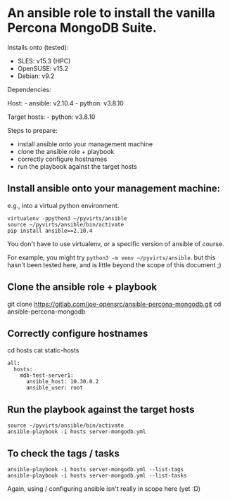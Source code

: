 
  # An ansible role to install the vanilla Percona MongoDB Suite.

Installs onto (tested):
  - SLES:     v15.3 (HPC)
  - OpenSUSE: v15.2
  - Debian:   v9.2

Dependencies:

  Host:
      - ansible: v2.10.4
      - python:  v3.8.10

  Target hosts:
    - python:  v3.8.10

Steps to prepare:
  - install ansible onto your management machine
  - clone the ansible role + playbook
  - correctly configure hostnames
  - run the playbook against the target hosts


## Install ansible onto your management machine:
e.g., into a virtual python environment.  

```
virtualenv -ppython3 ~/pyvirts/ansible
source ~/pyvirts/ansible/bin/activate
pip install ansible==2.10.4
```

You don't have to use virtualenv, or a specific version of ansible of course.

For example, you might try `python3 -m venv ~/pyvirts/ansible`.
but this hasn't been tested here, and is little beyond the scope of this document ;)
 
## Clone the ansible role + playbook

git clone https://gitlab.com/joe-opensrc/ansible-percona-mongodb.git
cd ansible-percona-mongodb


## Correctly configure hostnames

cd hosts
cat static-hosts

```
all:
  hosts:
    mdb-test-server1:
      ansible_host: 10.30.0.2
      ansible_user: root
```

## Run the playbook against the target hosts

```
source ~/pyvirts/ansible/bin/activate
ansible-playbook -i hosts server-mongodb.yml
```

## To check the tags / tasks

```
ansible-playbook -i hosts server-mongodb.yml --list-tags
ansible-playbook -i hosts server-mongodb.yml --list-tasks

```

Again, using / configuring ansible isn't really in scope here (yet :D)
